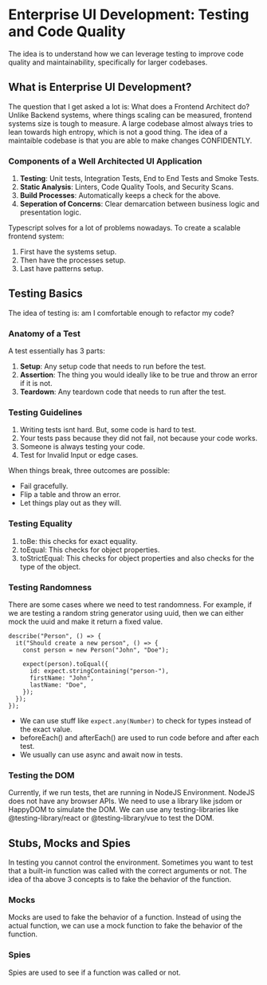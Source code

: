 # Enterprise UI Development: Testing and Code Quality

The idea is to understand how we can leverage testing to improve code quality and maintainability, specifically for larger codebases.

## What is Enterprise UI Development?

The question that I get asked a lot is: What does a Frontend Architect do? Unlike Backend systems, where things scaling can be measured, frontend systems size is tough to measure. A large codebase almost always tries to lean towards high entropy, which is not a good thing. The idea of a maintaible codebase is that you are able to make changes CONFIDENTLY.

### Components of a Well Architected UI Application

1. **Testing**: Unit tests, Integration Tests, End to End Tests and Smoke Tests.
2. **Static Analysis**: Linters, Code Quality Tools, and Security Scans.
3. **Build Processes**: Automatically keeps a check for the above.
4. **Seperation of Concerns**: Clear demarcation between business logic and presentation logic.

Typescript solves for a lot of problems nowadays. To create a scalable frontend system:

1. First have the systems setup.
2. Then have the processes setup.
3. Last have patterns setup.

## Testing Basics

The idea of testing is: am I comfortable enough to refactor my code?

### Anatomy of a Test

A test essentially has 3 parts:

1. **Setup**: Any setup code that needs to run before the test.
2. **Assertion**: The thing you would ideally like to be true and throw an error if it is not.
3. **Teardown**: Any teardown code that needs to run after the test.

### Testing Guidelines

1. Writing tests isnt hard. But, some code is hard to test.
2. Your tests pass because they did not fail, not because your code works.
3. Someone is always testing your code.
4. Test for Invalid Input or edge cases.

When things break, three outcomes are possible:

- Fail gracefully.
- Flip a table and throw an error.
- Let things play out as they will.

### Testing Equality

1. toBe: this checks for exact equality.
2. toEqual: This checks for object properties.
3. toStrictEqual: This checks for object properties and also checks for the type of the object.

### Testing Randomness

There are some cases where we need to test randomness. For example, if we are testing a random string generator using uuid, then we can either mock the uuid and make it return a fixed value.

```
describe("Person", () => {
  it("Should create a new person", () => {
    const person = new Person("John", "Doe");

    expect(person).toEqual({
      id: expect.stringContaining("person-"),
      firstName: "John",
      lastName: "Doe",
    });
  });
});
```

- We can use stuff like `expect.any(Number)` to check for types instead of the exact value.
- beforeEach() and afterEach() are used to run code before and after each test.
- We usually can use async and await now in tests.

### Testing the DOM

Currently, if we run tests, thet are running in NodeJS Environment. NodeJS does not have any browser APIs. We need to use a library like jsdom or HappyDOM to simulate the DOM. We can use any testing-libraries like @testing-library/react or @testing-library/vue to test the DOM.

## Stubs, Mocks and Spies

In testing you cannot control the environment. Sometimes you want to test that a built-in function was called with the correct arguments or not. The idea of tha above 3 concepts is to fake the behavior of the function.

### Mocks

Mocks are used to fake the behavior of a function. Instead of using the actual function, we can use a mock function to fake the behavior of the function.

### Spies

Spies are used to see if a function was called or not.
